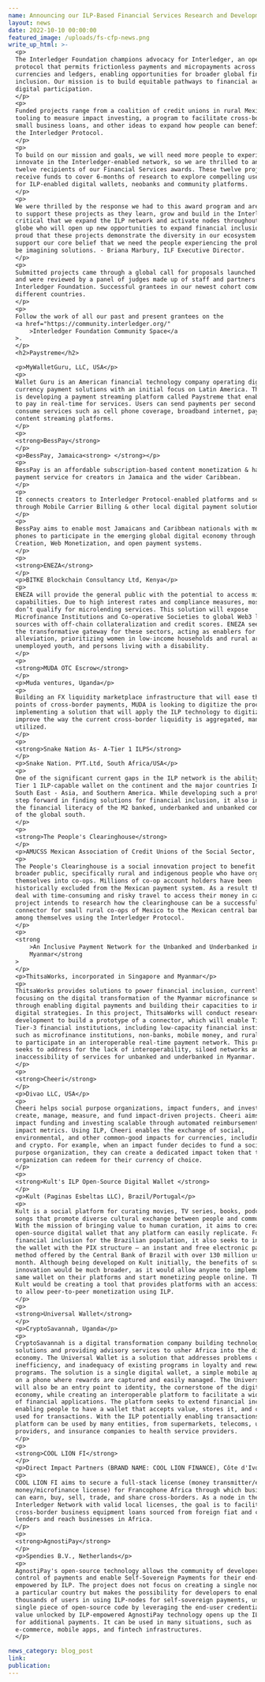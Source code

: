 ```yaml
---
name: Announcing our ILP-Based Financial Services Research and Development Grants
layout: news
date: 2022-10-10 00:00:00
featured_image: /uploads/fs-cfp-news.png
write_up_html: >-
  <p>
  The Interledger Foundation champions advocacy for Interledger, an open
  protocol that permits frictionless payments and micropayments across
  currencies and ledgers, enabling opportunities for broader global financial
  inclusion. Our mission is to build equitable pathways to financial access and
  digital participation.
  </p>
  <p>
  Funded projects range from a coalition of credit unions in rural Mexico,
  tooling to measure impact investing, a program to facilitate cross-border
  small business loans, and other ideas to expand how people can benefit from
  the Interledger Protocol.
  </p>
  <p>
  To build on our mission and goals, we will need more people to experiment and
  innovate in the Interledger-enabled network, so we are thrilled to announce
  twelve recipients of our Financial Services awards. These twelve projects will
  receive funds to cover 6-months of research to explore compelling use cases
  for ILP-enabled digital wallets, neobanks and community platforms.
  </p>
  <p>
  We were thrilled by the response we had to this award program and are excited
  to support these projects as they learn, grow and build in the Interledger ecosystem. It is mission
  critical that we expand the ILP network and activate nodes throughout the
  globe who will open up new opportunities to expand financial inclusion. I am
  proud that these projects demonstrate the diversity in our ecosystem and
  support our core belief that we need the people experiencing the problems to
  be imagining solutions. - Briana Marbury, ILF Executive Director.
  </p>
  <p>
  Submitted projects came through a global call for proposals launched in June
  and were reviewed by a panel of judges made up of staff and partners of the
  Interledger Foundation. Successful grantees in our newest cohort come from ten
  different countries.
  </p>
  <p>
  Follow the work of all our past and present grantees on the
  <a href="https://community.interledger.org/"
      >Interledger Foundation Community Space</a
  >.
  </p>
  <h2>Paystreme</h2>

  <p>MyWalletGuru, LLC, USA</p>
  <p>
  Wallet Guru is an American financial technology company operating digital
  currency payment solutions with an initial focus on Latin America. The company
  is developing a payment streaming platform called Paystreme that enables users
  to pay in real-time for services. Users can send payments per second as they
  consume services such as cell phone coverage, broadband internet, pay TV, and
  content streaming platforms.
  </p>
  <p>
  <strong>BessPay</strong>
  </p>
  <p>BessPay, Jamaica<strong> </strong></p>
  <p>
  BessPay is an affordable subscription-based content monetization & hassle-free
  payment service for creators in Jamaica and the wider Caribbean.
  </p>
  <p>
  It connects creators to Interledger Protocol-enabled platforms and services
  through Mobile Carrier Billing & other local digital payment solutions.
  </p>
  <p>
  BessPay aims to enable most Jamaicans and Caribbean nationals with mobile
  phones to participate in the emerging global digital economy through Content
  Creation, Web Monetization, and open payment systems.
  </p>
  <p>
  <strong>ENEZA</strong>
  </p>
  <p>BITKE Blockchain Consultancy Ltd, Kenya</p>
  <p>
  ENEZA will provide the general public with the potential to access microcredit
  capabilities. Due to high interest rates and compliance measures, most people
  don’t qualify for microlending services. This solution will expose
  Microfinance Institutions and Co-operative Societies to global Web3 lending
  sources with off-chain collateralization and credit scores. ENEZA seeks to be
  the transformative gateway for these sectors, acting as enablers for poverty
  alleviation, prioritizing women in low-income households and rural areas,
  unemployed youth, and persons living with a disability.
  </p>
  <p>
  <strong>MUDA OTC Escrow</strong>
  </p>
  <p>Muda ventures, Uganda</p>
  <p>
  Building an FX liquidity marketplace infrastructure that will ease the pain
  points of cross-border payments, MUDA is looking to digitize the process by
  implementing a solution that will apply the ILP technology to digitize and
  improve the way the current cross-border liquidity is aggregated, managed, and
  utilized.
  </p>
  <p>
  <strong>Snake Nation As- A-Tier 1 ILPS</strong>
  </p>
  <p>Snake Nation. PYT.Ltd, South Africa/USA</p>
  <p>
  One of the significant current gaps in the ILP network is the ability to use a
  Tier 1 ILP-capable wallet on the continent and the major countries In Europe,
  South East - Asia, and Southern America. While developing such a protocol is a
  step forward in finding solutions for financial inclusion, it also increases
  the financial literacy of the M2 banked, underbanked and unbanked communities
  of the global south.
  </p>
  <p>
  <strong>The People's Clearinghouse</strong>
  </p>
  <p>AMUCSS Mexican Association of Credit Unions of the Social Sector, Mexico</p>
  <p>
  The People's Clearinghouse is a social innovation project to benefit the
  broader public, specifically rural and indigenous people who have organized
  themselves into co-ops. Millions of co-op account holders have been
  historically excluded from the Mexican payment system. As a result they must
  deal with time-consuming and risky travel to access their money in cash. This
  project intends to research how the clearinghouse can be a successful
  connector for small rural co-ops of Mexico to the Mexican central bank and
  among themselves using the Interledger Protocol.
  </p>
  <p>
  <strong
      >An Inclusive Payment Network for the Unbanked and Underbanked in
      Myanmar</strong
  >
  </p>
  <p>ThitsaWorks, incorporated in Singapore and Myanmar</p>
  <p>
  ThitsaWorks provides solutions to power financial inclusion, currently
  focusing on the digital transformation of the Myanmar microfinance sector
  through enabling digital payments and building their capacities to implement
  digital strategies. In this project, ThitsaWorks will conduct research and
  development to build a prototype of a connector, which will enable Tier-2 and
  Tier-3 financial institutions, including low-capacity financial institutions
  such as microfinance institutions, non-banks, mobile money, and rural banks,
  to participate in an interoperable real-time payment network. This project
  seeks to address for the lack of interoperability, siloed networks and
  inaccessibility of services for unbanked and underbanked in Myanmar.
  </p>
  <p>
  <strong>Cheeri</strong>
  </p>
  <p>Divao LLC, USA</p>
  <p>
  Cheeri helps social purpose organizations, impact funders, and investors
  create, manage, measure, and fund impact-driven projects. Cheeri aims to make
  impact funding and investing scalable through automated reimbursement based on
  impact metrics. Using ILP, Cheeri enables the exchange of social,
  environmental, and other common-good impacts for currencies, including fiat
  and crypto. For example, when an impact funder decides to fund a social
  purpose organization, they can create a dedicated impact token that the funded
  organization can redeem for their currency of choice.
  </p>
  <p>
  <strong>Kult's ILP Open-Source Digital Wallet </strong>
  </p>
  <p>Kult (Paginas Esbeltas LLC), Brazil/Portugal</p>
  <p>
  Kult is a social platform for curating movies, TV series, books, podcasts, and
  songs that promote diverse cultural exchange between people and communities.
  With the mission of bringing value to human curation, it aims to create an
  open-source digital wallet that any platform can easily replicate. Focusing on
  financial inclusion for the Brazilian population, it also seeks to integrate
  the wallet with the PIX structure – an instant and free electronic payment
  method offered by the Central Bank of Brazil with over 130 million users per
  month. Although being developed on Kult initially, the benefits of such
  innovation would be much broader, as it would allow anyone to implement the
  same wallet on their platforms and start monetizing people online. Therefore,
  Kult would be creating a tool that provides platforms with an accessible way
  to allow peer-to-peer monetization using ILP.
  </p>
  <p>
  <strong>Universal Wallet</strong>
  </p>
  <p>CryptoSavannah, Uganda</p>
  <p>
  CryptoSavannah is a digital transformation company building technology
  solutions and providing advisory services to usher Africa into the digital
  economy. The Universal Wallet is a solution that addresses problems of delays,
  inefficiency, and inadequacy of existing programs in loyalty and rewards
  programs. The solution is a single digital wallet, a simple mobile application
  on a phone where rewards are captured and easily managed. The Universal Wallet
  will also be an entry point to identity, the cornerstone of the digital
  economy, while creating an interoperable platform to facilitate a wide range
  of financial applications. The platform seeks to extend financial inclusion by
  enabling people to have a wallet that accepts value, stores it, and can be
  used for transactions. With the ILP potentially enabling transactions, the
  platform can be used by many entities, from supermarkets, telecoms, utility
  providers, and insurance companies to health service providers.
  </p>
  <p>
  <strong>COOL LION FI</strong>
  </p>
  <p>Direct Impact Partners (BRAND NAME: COOL LION FINANCE), Côte d'Ivoire</p>
  <p>
  COOL LION FI aims to secure a full-stack license (money transmitter/electronic
  money/microfinance license) for Francophone Africa through which businesses
  can earn, buy, sell, trade, and share cross-borders. As a node in the
  Interledger Network with valid local licenses, the goal is to facilitate
  cross-border business equipment loans sourced from foreign fiat and crypto
  lenders and reach businesses in Africa.
  </p>
  <p>
  <strong>AgnostiPay</strong>
  </p>
  <p>Spendies B.V., Netherlands</p>
  <p>
  AgnostiPay's open-source technology allows the community of developers to take
  control of payments and enable Self-Sovereign Payments for their end-users -
  empowered by ILP. The project does not focus on creating a single node within
  a particular country but makes the possibility for developers to enable
  thousands of users in using ILP-nodes for self-sovereign payments, using a
  single piece of open-source code by leveraging the end-user credentials. The
  value unlocked by ILP-empowered AgnostiPay technology opens up the ILP network
  for additional payments. It can be used in many situations, such as
  e-commerce, mobile apps, and fintech infrastructures.
  </p>

news_category: blog_post
link:
publication:
---
```


